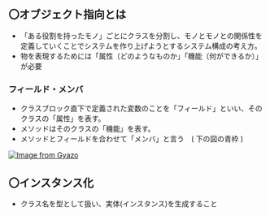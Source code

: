 ## 〇オブジェクト指向とは
- 「ある役割を持ったモノ」ごとにクラスを分割し、モノとモノとの関係性を定義していくことでシステムを作り上げようとするシステム構成の考え方。
- 物を表現するためには「属性（どのようなものか」「機能（何ができるか）」が必要

### フィールド・メンバ
- クラスブロック直下で定義された変数のことを「フィールド」といい、そのクラスの「属性」を表す。
- メソッドはそのクラスの「機能」を表す。
- メソッドとフィールドを合わせて「メンバ」と言う　( 下の図の青枠 )

[![Image from Gyazo](https://i.gyazo.com/ffbc753a3d2475af9647cb1914bd4921.png)](https://gyazo.com/ffbc753a3d2475af9647cb1914bd4921)

## 〇インスタンス化
- クラス名を型として扱い、実体(インスタンス)を生成すること

